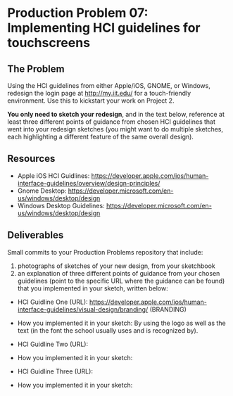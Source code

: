 # Production Problem 07: Implementing HCI guidelines for touchscreens

## The Problem

Using the HCI guidelines from either Apple/iOS, GNOME, or Windows, redesign the login page at
http://my.iit.edu/ for a touch-friendly environment. Use this to kickstart your work on Project 2.

**You only need to sketch your redesign**, and in the text below, reference at least three different
points of guidance from chosen HCI guidelines that went into your redesign sketches (you might
want to do multiple sketches, each highlighting a different feature of the same overall design).

## Resources

* Apple iOS HCI Guidlines:
  https://developer.apple.com/ios/human-interface-guidelines/overview/design-principles/
* Gnome Desktop:
  https://developer.microsoft.com/en-us/windows/desktop/design
* Windows Desktop Guidelines:
  https://developer.microsoft.com/en-us/windows/desktop/design

## Deliverables

Small commits to your Production Problems repository that include:

1) photographs of sketches of your new design, from your sketchbook
2) an explanation of three different points of guidance from your chosen guidelines (point to the
   specific URL where the guidance can be found) that you implemented in your sketch, written below:

* HCI Guidline One (URL): https://developer.apple.com/ios/human-interface-guidelines/visual-design/branding/ (BRANDING)
* How you implemented it in your sketch: By using the logo as well as the text (in the font the school usually uses and is recognized by).

* HCI Guidline Two (URL):
* How you implemented it in your sketch:

* HCI Guidline Three (URL):
* How you implemented it in your sketch:
